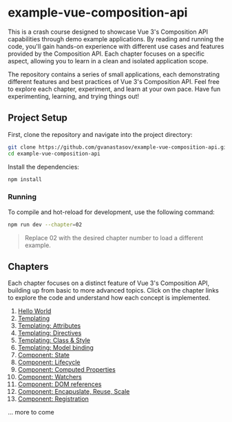 # example-vue-composition-api

This is a crash course designed to showcase Vue 3's Composition API capabilities through demo example applications. By reading and running the code, you'll gain hands-on experience with different use cases and features provided by the Composition API. Each chapter focuses on a specific aspect, allowing you to learn in a clean and isolated application scope.

The repository contains a series of small applications, each demonstrating different features and best practices of Vue 3's Composition API. Feel free to explore each chapter, experiment, and learn at your own pace. Have fun experimenting, learning, and trying things out!

## Project Setup

First, clone the repository and navigate into the project directory:

```sh
git clone https://github.com/gvanastasov/example-vue-composition-api.git
cd example-vue-composition-api
```

Install the dependencies:

```sh
npm install
```

### Running

To compile and hot-reload for development, use the following command:

```sh
npm run dev --chapter=02
```

> Replace 02 with the desired chapter number to load a different example.

## Chapters

Each chapter focuses on a distinct feature of Vue 3's Composition API, building up from basic to more advanced topics. Click on the chapter links to explore the code and understand how each concept is implemented.

1.  [Hello World](./src/chapter_01/main.ts)
2.  [Templating](./src/chapter_02/App.vue)
3.  [Templating: Attributes](./src/chapter_03/App.vue)
4.  [Templating: Directives](./src/chapter_04/App.vue)
5.  [Templating: Class & Style](./src/chapter_05/App.vue)
6.  [Templating: Model binding](./src/chapter_06/App.vue)
7.  [Component: State](./src/chapter_07/App.vue)
8.  [Component: Lifecycle](./src/chapter_08/App.vue)
9.  [Component: Computed Properties](./src/chapter_09/App.vue)
10. [Component: Watchers](./src/chapter_10/App.vue)
11. [Component: DOM references](./src/chapter_11/App.vue)
12. [Component: Encapuslate, Reuse, Scale](./src/chapter_12/App.vue)
13. [Component: Registration](./src/chapter_13/App.vue)

... more to come
